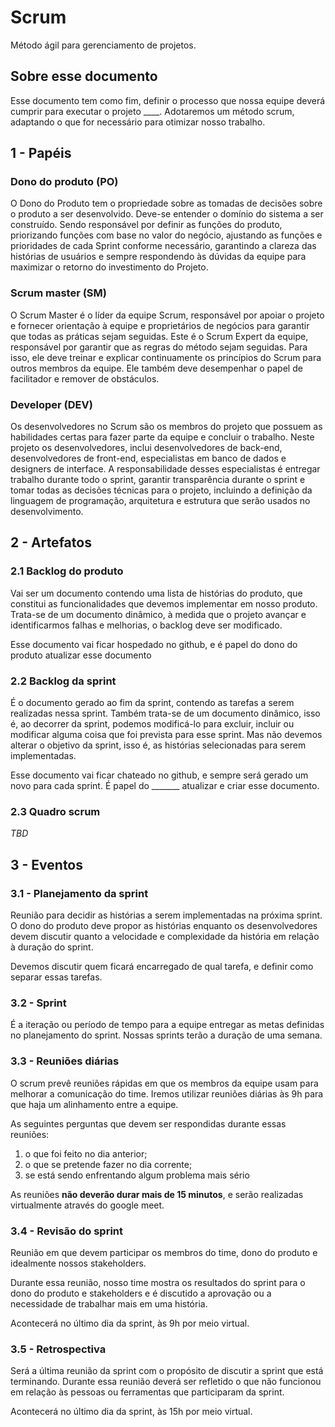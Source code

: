 # Scrum
Método ágil para gerenciamento de projetos.
 
## Sobre esse documento
Esse documento tem como fim, definir o processo que nossa equipe deverá cumprir para executar o
projeto ____. Adotaremos um método scrum, adaptando o que for necessário para otimizar nosso
trabalho.
 
## 1 - Papéis
 
### Dono do produto (PO)
O Dono do Produto tem o propriedade sobre as tomadas de decisões sobre o produto a ser desenvolvido. Deve-se entender o domínio do sistema a ser construído. Sendo responsável por definir as funções do produto, priorizando funções com base no valor do negócio, ajustando as funções e prioridades de cada Sprint conforme necessário, garantindo a clareza das histórias de usuários e sempre respondendo às dúvidas da equipe para maximizar o retorno do investimento do Projeto.
 
### Scrum master (SM)
O Scrum Master é o líder da equipe Scrum, responsável por apoiar o projeto e fornecer orientação à equipe e proprietários de negócios para garantir que todas as práticas sejam seguidas. Este é o Scrum Expert da equipe, responsável por garantir que as regras do método sejam seguidas. Para isso, ele deve treinar e explicar continuamente os princípios do Scrum para outros membros da equipe. Ele também deve desempenhar o papel de facilitador e remover de obstáculos.
 
### Developer (DEV)
Os desenvolvedores no Scrum são os membros do projeto que possuem as habilidades certas para fazer parte da equipe e concluir o trabalho. Neste projeto os desenvolvedores, inclui desenvolvedores de back-end, desenvolvedores de front-end, especialistas em banco de dados e designers de interface. A responsabilidade desses especialistas é entregar trabalho durante todo o sprint, garantir transparência durante o sprint e tomar todas as decisões técnicas para o projeto, incluindo a definição da linguagem de programação, arquitetura e estrutura que serão usados ​​no desenvolvimento.
 
 
## 2 - Artefatos
### 2.1 Backlog do produto
Vai ser um documento contendo uma lista de histórias do produto, que constitui as funcionalidades
que devemos implementar em nosso produto. Trata-se de um documento dinâmico, à medida que o projeto
avançar e identificarmos falhas e melhorias, o backlog deve ser modificado.
 
Esse documento vai ficar hospedado no github, e é papel do dono do produto atualizar esse documento
 
### 2.2 Backlog da sprint
É o documento gerado ao fim da sprint, contendo as tarefas a serem realizadas nessa sprint. Também
trata-se de um documento dinâmico, isso é, ao decorrer da sprint, podemos modificá-lo para excluir,
incluir ou modificar alguma coisa que foi prevista para esse sprint. Mas não devemos alterar o
objetivo da sprint, isso é, as histórias selecionadas para serem implementadas.
 
Esse documento vai ficar chateado no github, e sempre será gerado um novo para cada sprint.
É papel do _______ atualizar e criar esse documento.
 
### 2.3 Quadro scrum
 
*TBD*
 
## 3 - Eventos
### 3.1 - Planejamento da sprint
Reunião para decidir as histórias a serem implementadas na próxima sprint.
O dono do produto deve propor as histórias enquanto os desenvolvedores devem discutir quanto a
velocidade e complexidade da história em relação à duração do sprint.
 
Devemos discutir quem ficará encarregado de qual tarefa, e definir como separar essas tarefas.
 
### 3.2 - Sprint
É a iteração ou período de tempo para a equipe entregar as metas definidas no planejamento do sprint.
Nossas sprints terão a duração de uma semana.
 
### 3.3 - Reuniões diárias
O scrum prevê reuniões rápidas em que os membros da equipe usam para melhorar a comunicação
do time.
Iremos utilizar reuniões diárias às 9h para que haja um alinhamento entre a equipe.
 
As seguintes perguntas que devem ser respondidas durante essas reuniões:
1. o que foi feito no dia anterior;
2. o que se pretende fazer no dia corrente;
3. se está sendo enfrentando algum problema mais sério
 
As reuniões **não deverão durar mais de 15 minutos**, e serão realizadas virtualmente através do
google meet.
 
 
### 3.4 - Revisão do sprint
Reunião em que devem participar os membros do time, dono do produto e idealmente nossos
stakeholders.
 
Durante essa reunião, nosso time mostra os resultados do sprint para o dono do produto e
stakeholders e é discutido a aprovação ou a necessidade de trabalhar mais em uma história.
 
Acontecerá no último dia da sprint, às 9h por meio virtual.
 
### 3.5 - Retrospectiva
Será a última reunião da sprint com o propósito de discutir a sprint que está terminando.
Durante essa reunião deverá ser refletido o que não funcionou em relação às pessoas ou ferramentas
que participaram da sprint.
 
Acontecerá no último dia da sprint, às 15h por meio virtual.
 

